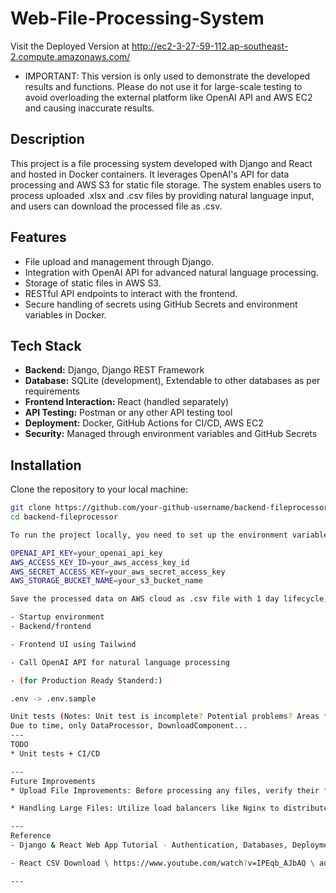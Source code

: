 # Web-File-Processing-System

Visit the Deployed Version at http://ec2-3-27-59-112.ap-southeast-2.compute.amazonaws.com/
- IMPORTANT: This version is only used to demonstrate the developed results and functions. Please do not use it for large-scale testing to avoid overloading the external platform like OpenAI API and AWS EC2 and causing inaccurate results.
## Description
This project is a file processing system developed with Django and React and hosted in Docker containers. It leverages OpenAI's API for data processing and AWS S3 for static file storage. The system enables users to process uploaded .xlsx and .csv files by providing natural language input, and users can download the processed file as .csv.

## Features
- File upload and management through Django.
- Integration with OpenAI API for advanced natural language processing.
- Storage of static files in AWS S3.
- RESTful API endpoints to interact with the frontend.
- Secure handling of secrets using GitHub Secrets and environment variables in Docker.

## Tech Stack
- **Backend:** Django, Django REST Framework
- **Database:** SQLite (development), Extendable to other databases as per requirements
- **Frontend Interaction:** React (handled separately)
- **API Testing:** Postman or any other API testing tool
- **Deployment:** Docker, GitHub Actions for CI/CD, AWS EC2
- **Security:** Managed through environment variables and GitHub Secrets

## Installation
Clone the repository to your local machine:
```bash
git clone https://github.com/your-github-username/backend-fileprocessor.git
cd backend-fileprocessor

To run the project locally, you need to set up the environment variables. Create a .env file in the root directory of the project and add the following:

OPENAI_API_KEY=your_openai_api_key
AWS_ACCESS_KEY_ID=your_aws_access_key_id
AWS_SECRET_ACCESS_KEY=your_aws_secret_access_key
AWS_STORAGE_BUCKET_NAME=your_s3_bucket_name

Save the processed data on AWS cloud as .csv file with 1 day lifecycle, users can downnload the processed csv file from the cloud by clicking the button.

- Startup environment
- Backend/frontend

- Frontend UI using Tailwind

- Call OpenAI API for natural language processing

- (for Production Ready Standerd:)

.env -> .env.sample

Unit tests (Notes: Unit test is incomplete? Potential problems? Areas for improvement)
Due to time, only DataProcessor, DownloadComponent...
--- 
TODO
* Unit tests + CI/CD

--- 
Future Improvements
* Upload File Improvements: Before processing any files, verify their format and content to prevent malicious uploads. Implement stringent sanitization protocols to ensure the files do not contain any harmful data.

* Handling Large Files: Utilize load balancers like Nginx to distribute incoming file upload requests across multiple server instances. Employ streaming and chunking techniques to minimize memory usage and reduce the risk of server crashes.

---
Reference
- Django & React Web App Tutorial - Authentication, Databases, Deployment & More... \ https://www.youtube.com/watch?v=c-QsfbznSXI \ author: Tech With Tim

- React CSV Download \ https://www.youtube.com/watch?v=IPEqb_AJbAQ \ author: CodeWithAamir

---